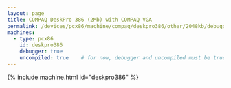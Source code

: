 ```yaml
---
layout: page
title: COMPAQ DeskPro 386 (2Mb) with COMPAQ VGA
permalink: /devices/pcx86/machine/compaq/deskpro386/other/2048kb/debugger/backtrack/
machines:
  - type: pcx86
    id: deskpro386
    debugger: true
    uncompiled: true	# for now, debugger and uncompiled must be true to enable BACKTRACK support
---
```


{% include machine.html id="deskpro386" %}
